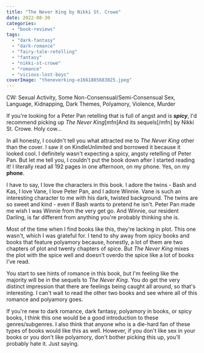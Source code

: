 ```yaml
---
title: "The Never King by Nikki St. Crowe"
date: 2022-08-30
categories: 
  - "book-reviews"
tags: 
  - "dark-fantasy"
  - "dark-romance"
  - "fairy-tale-retelling"
  - "fantasy"
  - "nikki-st-crowe"
  - "romance"
  - "vicious-lost-boys"
coverImage: "theneverking-e1661885683825.jpeg"
---
```


CW: Sexual Activity, Some Non-Consensual/Semi-Consensual Sex, Language, Kidnapping, Dark Themes, Polyamory, Violence, Murder

If you're looking for a Peter Pan retelling that is full of angst and is **_spicy_**, I'd recommend picking up _The Never King_\[mfn\]And its sequels\[/mfn\] by Nikki St. Crowe. Holy cow...

In all honesty, I couldn't tell you what attracted me to _The Never King_ other than the cover. I saw it on KindleUnlimited and borrowed it because it looked cool. I definitely wasn't expecting a spicy, angsty retelling of Peter Pan. But let me tell you, I couldn't put the book down after I started reading it! I literally read all 192 pages in one afternoon, on my phone. Yes, on my **phone**.

I have to say, I love the characters in this book. I adore the twins - Bash and Kas, I love Vane, I love Peter Pan, and I adore Winnie. Vane is such an interesting character to me with his dark, twisted background. The twins are so sweet and kind - even if Bash wants to pretend he isn't. Peter Pan made me wish I was Winnie from the very get go. And Winnie, our resident Darling, is far different from anything you're probably thinking she is.

Most of the time when I find books like this, they're lacking in plot. This one wasn't, which I was grateful for. I tend to shy away from spicy books and books that feature polyamory because, honestly, a lot of them are two chapters of plot and twenty chapters of spice. But _The Never King_ mixes the plot with the spice well and doesn't overdo the spice like a lot of books I've read.

You start to see hints of romance in this book, but I'm feeling like the majority will be in the sequels to _The Never King_. You do get the very distinct impression that there are feelings being caught all around, so that's interesting. I can't wait to read the other two books and see where all of this romance and polyamory goes.

If you're new to dark romance, dark fantasy, polyamory in books, or spicy books, I think this one would be a good introduction to these genres/subgenres. I also think that anyone who is a die-hard fan of these types of books would like this as well. However, if you don't like sex in your books or you don't like polyamory, don't bother picking this up, you'll probably hate it. Just saying.
